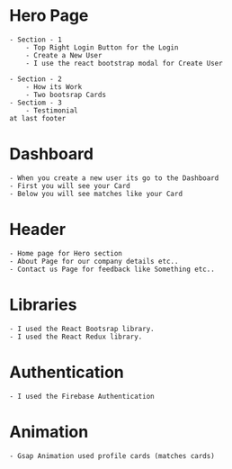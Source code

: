 # Hero Page 
    - Section - 1
        - Top Right Login Button for the Login 
        - Create a New User
        - I use the react bootstrap modal for Create User

    - Section - 2
        - How its Work
        - Two bootsrap Cards
    - Sectiom - 3
        - Testimonial
    at last footer
# Dashboard
    - When you create a new user its go to the Dashboard
    - First you will see your Card
    - Below you will see matches like your Card
# Header
    - Home page for Hero section
    - About Page for our company details etc..
    - Contact us Page for feedback like Something etc..
# Libraries
    - I used the React Bootsrap library.
    - I used the React Redux library. 
# Authentication
    - I used the Firebase Authentication
# Animation
    - Gsap Animation used profile cards (matches cards)
